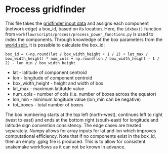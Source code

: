 # Process gridfinder

This file takes the [gridfinder input data](../download/power_download_gridfinder.md) and assigns each component
(network edge) a box_id, based on its location. Here, the `idxbox()` function from
`workflow/scripts/process/process_power_functions.py` is used to index the components. Through knowledge of the box
parameters from the [world split](power_process_worldsplit.md), it is possible to calculate the box_id:

    box_id = (-np.round(lat / box_width_height + 1 / 2) + lat_max / box_width_height) * num_cols + np.round(lon / box_width_height - 1 / 2) - lon_min / box_width_height

- lat - latitude of component centroid
- lon - longitude of component centroid
- box_width_height - height and width of box
- lat_max - maximum latitutde value
- num_cols - number of cols (i.e. number of boxes across the equator)
- lon_min - minimum longitude value (lon_min can be negative)
- tot_boxes - total number of boxes

The box numbering starts at the top left (north-west), continues left to right (west to east) and
ends at the bottom right (south-east) for longitude and latitude sign convention consistency. The edge cases are
treated separately. Numpy allows for array inputs for lat and lon which improves computational efficiency. Note that if
no components exist in the box_id, then an empty .gpkg file is produced. This is to allow for consistent snakemake
workflows as it can not be known in advance.

